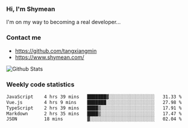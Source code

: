### Hi, I'm Shymean

I'm on my way to becoming a real developer...

### Contact me

- <https://github.com/tangxiangmin>
- <https://www.shymean.com/>

![Github Stats](https://github-readme-stats.vercel.app/api?username=tangxiangmin&show_icons=true&theme=dark)


###  Weekly code statistics

<!--START_SECTION:waka-->

```txt
JavaScript    4 hrs 39 mins   ███████▓░░░░░░░░░░░░░░░░░   31.33 %
Vue.js        4 hrs 9 mins    ███████░░░░░░░░░░░░░░░░░░   27.98 %
TypeScript    2 hrs 39 mins   ████▒░░░░░░░░░░░░░░░░░░░░   17.91 %
Markdown      2 hrs 35 mins   ████▒░░░░░░░░░░░░░░░░░░░░   17.47 %
JSON          18 mins         ▓░░░░░░░░░░░░░░░░░░░░░░░░   02.04 %
```

<!--END_SECTION:waka-->